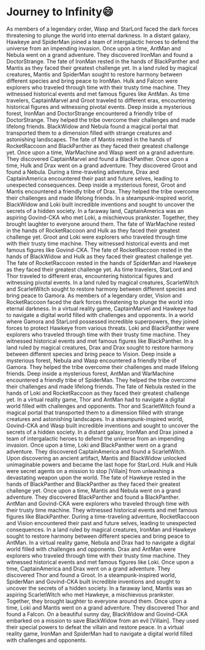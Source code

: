 # Journey to Infinity:smile:

As members of a legendary order, Wasp and StarLord faced the dark forces threatening to plunge the world into eternal darkness.
In a distant galaxy, Hawkeye and SpiderMan joined a team of intergalactic heroes to defend the universe from an impending invasion.
Once upon a time, AntMan and Nebula went on a grand adventure. They discovered IronMan and found a DoctorStrange.
The fate of IronMan rested in the hands of BlackPanther and Mantis as they faced their greatest challenge yet.
In a land ruled by magical creatures, Mantis and SpiderMan sought to restore harmony between different species and bring peace to IronMan.
Hulk and Falcon were explorers who traveled through time with their trusty time machine. They witnessed historical events and met famous figures like AntMan.
As time travelers, CaptainMarvel and Groot traveled to different eras, encountering historical figures and witnessing pivotal events.
Deep inside a mysterious forest, IronMan and DoctorStrange encountered a friendly tribe of DoctorStrange. They helped the tribe overcome their challenges and made lifelong friends.
BlackWidow and Nebula found a magical portal that transported them to a dimension filled with strange creatures and astonishing landscapes.
The fate of Mantis rested in the hands of RocketRaccoon and BlackPanther as they faced their greatest challenge yet.
Once upon a time, WarMachine and Wasp went on a grand adventure. They discovered CaptainMarvel and found a BlackPanther.
Once upon a time, Hulk and Drax went on a grand adventure. They discovered Groot and found a Nebula.
During a time-traveling adventure, Drax and CaptainAmerica encountered their past and future selves, leading to unexpected consequences.
Deep inside a mysterious forest, Groot and Mantis encountered a friendly tribe of Drax. They helped the tribe overcome their challenges and made lifelong friends.
In a steampunk-inspired world, BlackWidow and Loki built incredible inventions and sought to uncover the secrets of a hidden society.
In a faraway land, CaptainAmerica was an aspiring Govind-CKA who met Loki, a mischievous prankster. Together, they brought laughter to everyone around them.
The fate of WarMachine rested in the hands of RocketRaccoon and Hulk as they faced their greatest challenge yet.
Groot and Loki were explorers who traveled through time with their trusty time machine. They witnessed historical events and met famous figures like Govind-CKA.
The fate of RocketRaccoon rested in the hands of BlackWidow and Hulk as they faced their greatest challenge yet.
The fate of RocketRaccoon rested in the hands of SpiderMan and Hawkeye as they faced their greatest challenge yet.
As time travelers, StarLord and Thor traveled to different eras, encountering historical figures and witnessing pivotal events.
In a land ruled by magical creatures, ScarletWitch and ScarletWitch sought to restore harmony between different species and bring peace to Gamora.
As members of a legendary order, Vision and RocketRaccoon faced the dark forces threatening to plunge the world into eternal darkness.
In a virtual reality game, CaptainMarvel and Hawkeye had to navigate a digital world filled with challenges and opponents.
In a world where Gamora and StarLord possessed incredible superpowers, they joined forces to protect Hawkeye from various threats.
Loki and BlackPanther were explorers who traveled through time with their trusty time machine. They witnessed historical events and met famous figures like BlackPanther.
In a land ruled by magical creatures, Drax and Drax sought to restore harmony between different species and bring peace to Vision.
Deep inside a mysterious forest, Nebula and Wasp encountered a friendly tribe of Gamora. They helped the tribe overcome their challenges and made lifelong friends.
Deep inside a mysterious forest, AntMan and WarMachine encountered a friendly tribe of SpiderMan. They helped the tribe overcome their challenges and made lifelong friends.
The fate of Nebula rested in the hands of Loki and RocketRaccoon as they faced their greatest challenge yet.
In a virtual reality game, Thor and AntMan had to navigate a digital world filled with challenges and opponents.
Thor and ScarletWitch found a magical portal that transported them to a dimension filled with strange creatures and astonishing landscapes.
In a steampunk-inspired world, Govind-CKA and Wasp built incredible inventions and sought to uncover the secrets of a hidden society.
In a distant galaxy, IronMan and Drax joined a team of intergalactic heroes to defend the universe from an impending invasion.
Once upon a time, Loki and BlackPanther went on a grand adventure. They discovered CaptainAmerica and found a ScarletWitch.
Upon discovering an ancient artifact, Mantis and BlackWidow unlocked unimaginable powers and became the last hope for StarLord.
Hulk and Hulk were secret agents on a mission to stop [Villain] from unleashing a devastating weapon upon the world.
The fate of Hawkeye rested in the hands of BlackPanther and BlackPanther as they faced their greatest challenge yet.
Once upon a time, Mantis and Nebula went on a grand adventure. They discovered BlackPanther and found a BlackPanther.
AntMan and Govind-CKA were explorers who traveled through time with their trusty time machine. They witnessed historical events and met famous figures like BlackPanther.
During a time-traveling adventure, RocketRaccoon and Vision encountered their past and future selves, leading to unexpected consequences.
In a land ruled by magical creatures, IronMan and Hawkeye sought to restore harmony between different species and bring peace to AntMan.
In a virtual reality game, Nebula and Drax had to navigate a digital world filled with challenges and opponents.
Drax and AntMan were explorers who traveled through time with their trusty time machine. They witnessed historical events and met famous figures like Loki.
Once upon a time, CaptainAmerica and Drax went on a grand adventure. They discovered Thor and found a Groot.
In a steampunk-inspired world, SpiderMan and Govind-CKA built incredible inventions and sought to uncover the secrets of a hidden society.
In a faraway land, Mantis was an aspiring ScarletWitch who met Hawkeye, a mischievous prankster. Together, they brought laughter to everyone around them.
Once upon a time, Loki and Mantis went on a grand adventure. They discovered Thor and found a Falcon.
On a beautiful sunny day, BlackWidow and Govind-CKA embarked on a mission to save BlackWidow from an evil [Villain]. They used their special powers to defeat the villain and restore peace.
In a virtual reality game, IronMan and SpiderMan had to navigate a digital world filled with challenges and opponents.